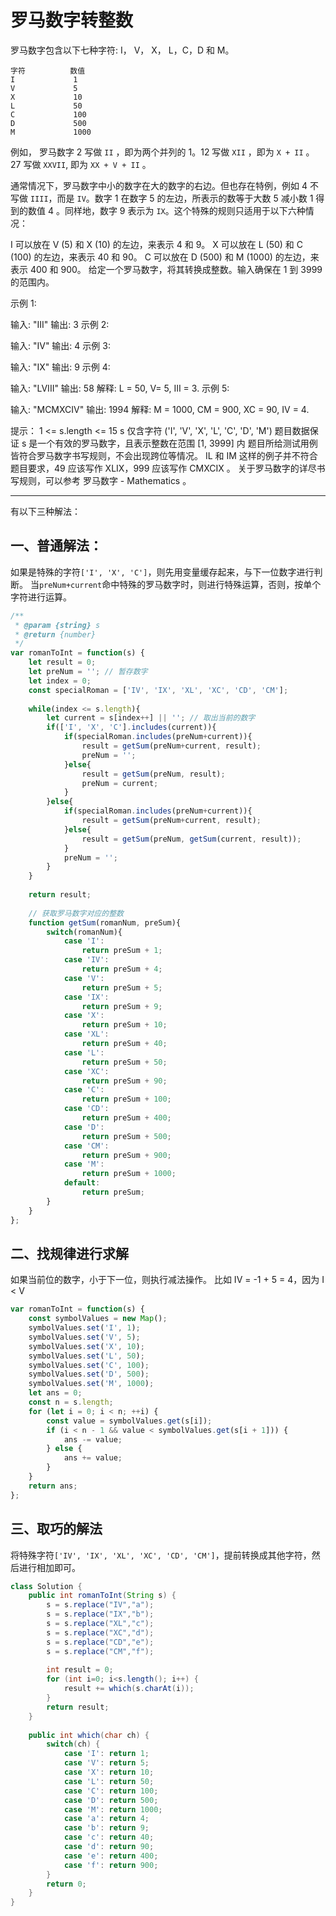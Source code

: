 # 罗马数字转整数

罗马数字包含以下七种字符: I， V， X， L，C，D 和 M。

```
字符          数值
I             1
V             5
X             10
L             50
C             100
D             500
M             1000
```

例如， 罗马数字 2 写做 `II` ，即为两个并列的 1。12 写做 `XII` ，即为 `X + II` 。 27 写做 `XXVII`, 即为 `XX + V + II` 。

通常情况下，罗马数字中小的数字在大的数字的右边。但也存在特例，例如 4 不写做 `IIII`，而是 `IV`。数字 1 在数字 5 的左边，所表示的数等于大数 5 减小数 1 得到的数值 4 。同样地，数字 9 表示为 `IX`。这个特殊的规则只适用于以下六种情况：

I 可以放在 V (5) 和 X (10) 的左边，来表示 4 和 9。
X 可以放在 L (50) 和 C (100) 的左边，来表示 40 和 90。 
C 可以放在 D (500) 和 M (1000) 的左边，来表示 400 和 900。
给定一个罗马数字，将其转换成整数。输入确保在 1 到 3999 的范围内。

 

示例 1:

输入: "III"
输出: 3
示例 2:

输入: "IV"
输出: 4
示例 3:

输入: "IX"
输出: 9
示例 4:

输入: "LVIII"
输出: 58
解释: L = 50, V= 5, III = 3.
示例 5:

输入: "MCMXCIV"
输出: 1994
解释: M = 1000, CM = 900, XC = 90, IV = 4.
 

提示：
1 <= s.length <= 15
s 仅含字符 ('I', 'V', 'X', 'L', 'C', 'D', 'M')
题目数据保证 s 是一个有效的罗马数字，且表示整数在范围 [1, 3999] 内
题目所给测试用例皆符合罗马数字书写规则，不会出现跨位等情况。
IL 和 IM 这样的例子并不符合题目要求，49 应该写作 XLIX，999 应该写作 CMXCIX 。
关于罗马数字的详尽书写规则，可以参考 罗马数字 - Mathematics 。

----

有以下三种解法：

## 一、普通解法：

如果是特殊的字符`['I', 'X', 'C']`，则先用变量缓存起来，与下一位数字进行判断。
当`preNum+current`命中特殊的罗马数字时，则进行特殊运算，否则，按单个字符进行运算。

```js
/**
 * @param {string} s
 * @return {number}
 */
var romanToInt = function(s) {
    let result = 0;
    let preNum = ''; // 暂存数字
    let index = 0;
    const specialRoman = ['IV', 'IX', 'XL', 'XC', 'CD', 'CM'];
 
    while(index <= s.length){
        let current = s[index++] || ''; // 取出当前的数字
        if(['I', 'X', 'C'].includes(current)){
            if(specialRoman.includes(preNum+current)){
                result = getSum(preNum+current, result);
                preNum = '';
            }else{
                result = getSum(preNum, result);
                preNum = current;
            }
        }else{
            if(specialRoman.includes(preNum+current)){
                result = getSum(preNum+current, result);
            }else{
                result = getSum(preNum, getSum(current, result));
            }
            preNum = '';
        }
    }
 
    return result;
 
    // 获取罗马数字对应的整数
    function getSum(romanNum, preSum){
        switch(romanNum){
            case 'I':
                return preSum + 1;
            case 'IV':
                return preSum + 4;
            case 'V':
                return preSum + 5;
            case 'IX':
                return preSum + 9;
            case 'X':
                return preSum + 10;
            case 'XL':
                return preSum + 40;
            case 'L':
                return preSum + 50;
            case 'XC':
                return preSum + 90;
            case 'C':
                return preSum + 100;
            case 'CD':
                return preSum + 400;
            case 'D':
                return preSum + 500;
            case 'CM':
                return preSum + 900;
            case 'M':
                return preSum + 1000;
            default:
                return preSum;
        }
    }
};
```

## 二、找规律进行求解

如果当前位的数字，小于下一位，则执行减法操作。
比如 IV = -1 + 5 = 4，因为 I < V

```js
var romanToInt = function(s) {
    const symbolValues = new Map();
    symbolValues.set('I', 1);
    symbolValues.set('V', 5);
    symbolValues.set('X', 10);
    symbolValues.set('L', 50);
    symbolValues.set('C', 100);
    symbolValues.set('D', 500);
    symbolValues.set('M', 1000);  
    let ans = 0;
    const n = s.length;
    for (let i = 0; i < n; ++i) {
        const value = symbolValues.get(s[i]);
        if (i < n - 1 && value < symbolValues.get(s[i + 1])) {
            ans -= value;
        } else {
            ans += value;
        }
    }
    return ans;
};
```
 

## 三、取巧的解法
将特殊字符`['IV', 'IX', 'XL', 'XC', 'CD', 'CM']`，提前转换成其他字符，然后进行相加即可。

```java
class Solution {
    public int romanToInt(String s) {
        s = s.replace("IV","a");
        s = s.replace("IX","b");
        s = s.replace("XL","c");
        s = s.replace("XC","d");
        s = s.replace("CD","e");
        s = s.replace("CM","f");
        
        int result = 0;
        for (int i=0; i<s.length(); i++) {
            result += which(s.charAt(i));
        }
        return result;
    }
 
    public int which(char ch) {
        switch(ch) {
            case 'I': return 1;
            case 'V': return 5;
            case 'X': return 10;
            case 'L': return 50;
            case 'C': return 100;
            case 'D': return 500;
            case 'M': return 1000;
            case 'a': return 4;
            case 'b': return 9;
            case 'c': return 40;
            case 'd': return 90;
            case 'e': return 400;
            case 'f': return 900;
        }
        return 0;
    }
}
```

